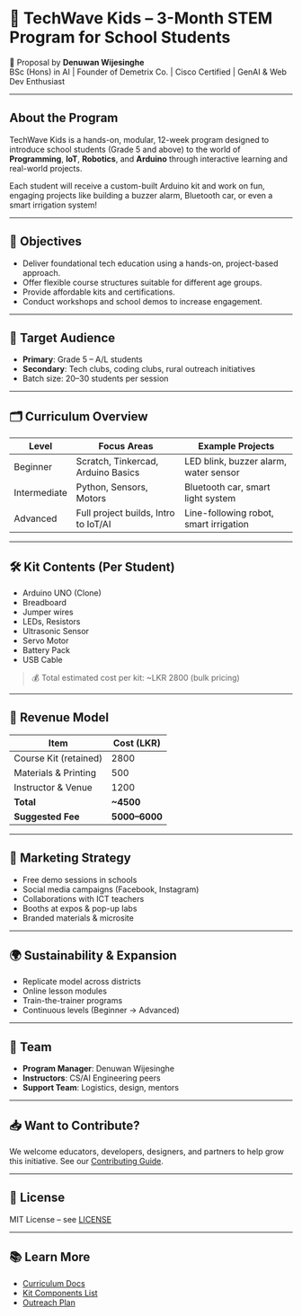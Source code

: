 # 🔬 TechWave Kids – 3-Month STEM Program for School Students

📘 Proposal by **Denuwan Wijesinghe**  
BSc (Hons) in AI | Founder of Demetrix Co. | Cisco Certified | GenAI & Web Dev Enthusiast

---

## About the Program

TechWave Kids is a hands-on, modular, 12-week program designed to introduce school students (Grade 5 and above) to the world of **Programming**, **IoT**, **Robotics**, and **Arduino** through interactive learning and real-world projects.

Each student will receive a custom-built Arduino kit and work on fun, engaging projects like building a buzzer alarm, Bluetooth car, or even a smart irrigation system!

---

## 🎯 Objectives

- Deliver foundational tech education using a hands-on, project-based approach.
- Offer flexible course structures suitable for different age groups.
- Provide affordable kits and certifications.
- Conduct workshops and school demos to increase engagement.

---

## 👥 Target Audience

- **Primary**: Grade 5 – A/L students
- **Secondary**: Tech clubs, coding clubs, rural outreach initiatives
- Batch size: 20–30 students per session

---

## 🗂️ Curriculum Overview

| Level       | Focus Areas                          | Example Projects                         |
|-------------|--------------------------------------|------------------------------------------|
| Beginner    | Scratch, Tinkercad, Arduino Basics     | LED blink, buzzer alarm, water sensor    |
| Intermediate| Python, Sensors, Motors              | Bluetooth car, smart light system        |
| Advanced    | Full project builds, Intro to IoT/AI | Line-following robot, smart irrigation   |

---

## 🛠 Kit Contents (Per Student)

- Arduino UNO (Clone)
- Breadboard
- Jumper wires
- LEDs, Resistors
- Ultrasonic Sensor
- Servo Motor
- Battery Pack
- USB Cable

> 💰 Total estimated cost per kit: ~LKR 2800 (bulk pricing)

---

## 💼 Revenue Model

| Item                             | Cost (LKR) |
|----------------------------------|------------|
| Course Kit (retained)            | 2800       |
| Materials & Printing             | 500        |
| Instructor & Venue               | 1200       |
| **Total**                        | **~4500**  |
| **Suggested Fee**                | **5000–6000** |

---

## 📣 Marketing Strategy

- Free demo sessions in schools
- Social media campaigns (Facebook, Instagram)
- Collaborations with ICT teachers
- Booths at expos & pop-up labs
- Branded materials & microsite

---

## 🌍 Sustainability & Expansion

- Replicate model across districts
- Online lesson modules
- Train-the-trainer programs
- Continuous levels (Beginner → Advanced)

---

## 👥 Team

- **Program Manager**: Denuwan Wijesinghe
- **Instructors**: CS/AI Engineering peers
- **Support Team**: Logistics, design, mentors

---

## 📥 Want to Contribute?

We welcome educators, developers, designers, and partners to help grow this initiative. See our [Contributing Guide](CONTRIBUTING.md).

---

## 📄 License

MIT License – see [LICENSE](LICENSE)

---

## 📚 Learn More

- [Curriculum Docs](docs/proposal.md)
- [Kit Components List](kits/components-list.md)
- [Outreach Plan](marketing/outreach-plan.md)
